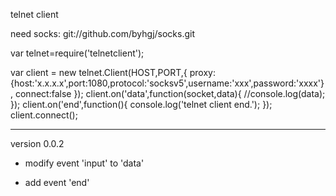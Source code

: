 telnet clientneed socks: git://github.com/byhgj/socks.gitvar telnet=require('telnetclient');var client = new telnet.Client(HOST,PORT,{	proxy:{host:'x.x.x.x',port:1080,protocol:'socksv5',username:'xxx',password:'xxxx'},	connect:false});client.on('data',function(socket,data){	//console.log(data);});client.on('end',function(){	console.log('telnet client end.');});client.connect();-----------------------------------------------------------------------------version 0.0.2* modify event 'input' to 'data'+ add event 'end'